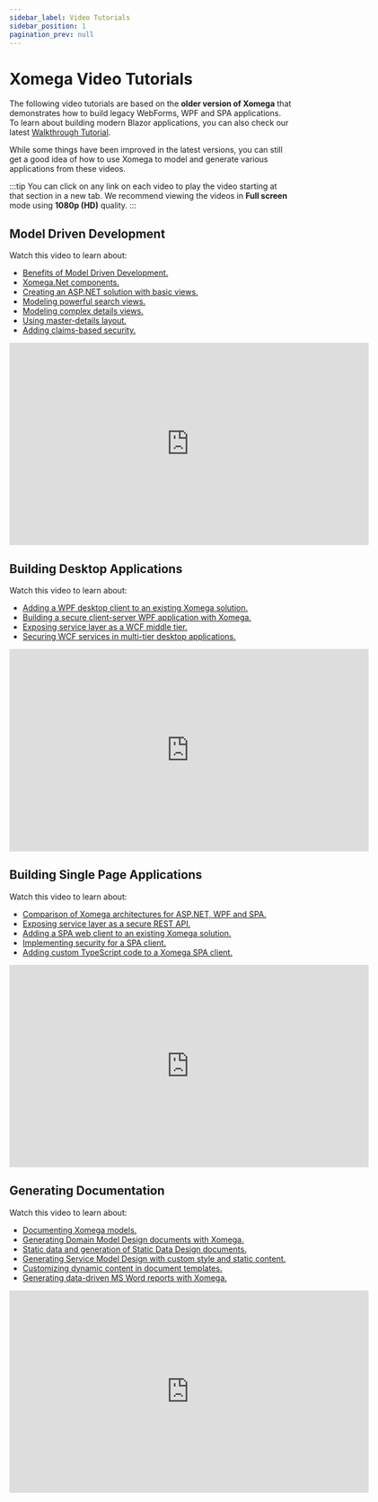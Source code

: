 ```yaml
---
sidebar_label: Video Tutorials
sidebar_position: 1
pagination_prev: null
---
```


# Xomega Video Tutorials

The following video tutorials are based on the **older version of Xomega** that demonstrates how to build legacy WebForms, WPF and SPA applications. To learn about building modern Blazor applications, you can also check our latest [Walkthrough Tutorial](../../tutorial/get-started.md).

While some things have been improved in the latest versions, you can still get a good idea of how to use Xomega to model and generate various applications from these videos.

:::tip
You can click on any link on each video to play the video starting at that section in a new tab. We recommend viewing the videos in **Full screen** mode using **1080p (HD)** quality.
:::

## Model Driven Development

Watch this video to learn about:

- [Benefits of Model Driven Development.](https://www.youtube.com/embed/50Kpk2m8RNo?start=0&vq=hd1080&rel=0&autoplay=1)
- [Xomega.Net components.](https://www.youtube.com/embed/50Kpk2m8RNo?start=165&vq=hd1080&rel=0&autoplay=1)
- [Creating an ASP.NET solution with basic views.](https://www.youtube.com/embed/50Kpk2m8RNo?start=305&vq=hd1080&rel=0&autoplay=1)
- [Modeling powerful search views.](https://www.youtube.com/embed/50Kpk2m8RNo?start=700&vq=hd1080&rel=0&autoplay=1)
- [Modeling complex details views.](https://www.youtube.com/embed/50Kpk2m8RNo?start=1694&vq=hd1080&rel=0&autoplay=1)
- [Using master-details layout.](https://www.youtube.com/embed/50Kpk2m8RNo?start=3220&vq=hd1080&rel=0&autoplay=1)
- [Adding claims-based security.](https://www.youtube.com/embed/50Kpk2m8RNo?start=3324&vq=hd1080&rel=0&autoplay=1)

<iframe width="640" height="360" src="https://www.youtube.com/embed/50Kpk2m8RNo?start=0&vq=hd1080&rel=0"
    frameBorder="0" allow="autoplay; encrypted-media" allowFullScreen="true"></iframe>

## Building Desktop Applications

Watch this video to learn about:

- [Adding a WPF desktop client to an existing Xomega solution.](https://www.youtube.com/embed/JH1XMlD5Co8?start=151&vq=hd1080&rel=0&autoplay=1)
- [Building a secure client-server WPF application with Xomega.](https://www.youtube.com/embed/JH1XMlD5Co8?start=436&vq=hd1080&rel=0&autoplay=1)
- [Exposing service layer as a WCF middle tier.](https://www.youtube.com/embed/JH1XMlD5Co8?start=582&vq=hd1080&rel=0&autoplay=1)
- [Securing WCF services in multi-tier desktop applications.](https://www.youtube.com/embed/JH1XMlD5Co8?start=801&vq=hd1080&rel=0&autoplay=1)

<iframe width="640" height="360" src="https://www.youtube.com/embed/JH1XMlD5Co8?start=0&vq=hd1080&rel=0"
    frameBorder="0" allow="autoplay; encrypted-media" allowFullScreen="true"></iframe>

## Building Single Page Applications

Watch this video to learn about:

- [Comparison of Xomega architectures for ASP.NET, WPF and SPA.](https://www.youtube.com/embed/bRAkv2jPvAU?start=219&vq=hd1080&rel=0&autoplay=1)
- [Exposing service layer as a secure REST API.](https://www.youtube.com/embed/bRAkv2jPvAU?start=433&vq=hd1080&rel=0&autoplay=1)
- [Adding a SPA web client to an existing Xomega solution.](https://www.youtube.com/embed/bRAkv2jPvAU?start=841&vq=hd1080&rel=0&autoplay=1)
- [Implementing security for a SPA client.](https://www.youtube.com/embed/bRAkv2jPvAU?start=1380&vq=hd1080&rel=0&autoplay=1)
- [Adding custom TypeScript code to a Xomega SPA client.](https://www.youtube.com/embed/bRAkv2jPvAU?start=1587&vq=hd1080&rel=0&autoplay=1)

<iframe width="640" height="360" src="https://www.youtube.com/embed/bRAkv2jPvAU?start=0&vq=hd1080&rel=0"
    frameBorder="0" allow="autoplay; encrypted-media" allowFullScreen="true"></iframe>

## Generating Documentation

Watch this video to learn about:

- [Documenting Xomega models.](https://www.youtube.com/embed/l7vGi-5Jxkg?start=137&vq=hd1080&rel=0&autoplay=1)
- [Generating Domain Model Design documents with Xomega.](https://www.youtube.com/embed/l7vGi-5Jxkg?start=628&vq=hd1080&rel=0&autoplay=1)
- [Static data and generation of Static Data Design documents.](https://www.youtube.com/embed/l7vGi-5Jxkg?start=918&vq=hd1080&rel=0&autoplay=1)
- [Generating Service Model Design with custom style and static content.](https://www.youtube.com/embed/l7vGi-5Jxkg?start=1245&vq=hd1080&rel=0&autoplay=1)
- [Customizing dynamic content in document templates.](https://www.youtube.com/embed/l7vGi-5Jxkg?start=1530&vq=hd1080&rel=0&autoplay=1)
- [Generating data-driven MS Word reports with Xomega.](https://www.youtube.com/embed/l7vGi-5Jxkg?start=2005&vq=hd1080&rel=0&autoplay=1)

<iframe width="640" height="360" src="https://www.youtube.com/embed/l7vGi-5Jxkg?start=0&vq=hd1080&rel=0"
    frameBorder="0" allow="autoplay; encrypted-media" allowFullScreen="true"></iframe>
